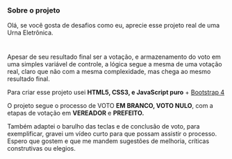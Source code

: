 ### Sobre o projeto

<p>Olá, se você gosta de desafios como eu, aprecie esse projeto real de uma Urna Eletrônica.</p>

#
<p>Apesar de seu resultado final ser a votação, e armazenamento do voto em uma simples variável de controle, a lógica segue a mesma de uma votação real, claro que não com a mesma complexidade, mas chega ao mesmo resultado final.</p>

<p>Para criar esse projeto usei <strong>HTML5, CSS3, e JavaScript puro</strong> + <a href="https://getbootstrap.com/docs/4.6/getting-started/introduction/">Bootstrap 4</a></p>

<p>O projeto segue o processo de VOTO <strong>EM BRANCO, VOTO NULO</strong>, com a etapas de votação em <strong>VEREADOR</strong> e <strong>PREFEITO.</strong></p>

<p>Também adaptei o barulho das teclas e de conclusão de voto, para exemplificar, gravei um vídeo curto para que possam assistir o processo. Espero que gostem e que me mandem sugestões de melhoria, críticas construtivas ou elegios.</p>
